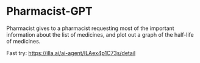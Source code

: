 # Pharmacist-GPT
Pharmacist gives to a pharmacist requesting most of the important information about the list of medicines, and plot out a graph of the half-life of medicines.

Fast try: https://illa.ai/ai-agent/ILAex4p1C73s/detail
